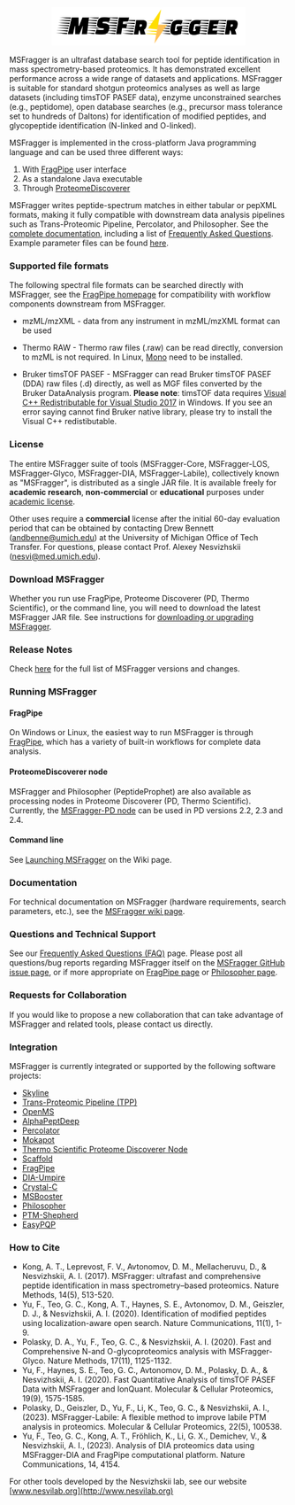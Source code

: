 <div align="center">
<img src="images/msfragger-logo.png" width="350px"/>
</div>

MSFragger is an ultrafast database search tool for peptide identification in mass spectrometry-based proteomics. It has demonstrated excellent performance across a wide range of datasets and applications. MSFragger is suitable for standard shotgun proteomics analyses as well as large datasets (including timsTOF PASEF data), enzyme unconstrained searches (e.g., peptidome), open database searches (e.g., precursor mass tolerance set to hundreds of Daltons) for identification of modified peptides, and glycopeptide identification (N-linked and O-linked).  

MSFragger is implemented in the cross-platform Java programming language and can be used three different ways:

1. With [FragPipe](https://fragpipe.nesvilab.org) user interface
2. As a standalone Java executable
3. Through [ProteomeDiscoverer](https://www.nesvilab.org/PD-Nodes/)

MSFragger writes peptide-spectrum matches in either tabular or pepXML formats, making it fully compatible with downstream data analysis pipelines such as Trans-Proteomic Pipeline, Percolator, and Philosopher.  See the [complete documentation](https://github.com/Nesvilab/MSFragger/wiki), including a list of [Frequently Asked Questions](https://github.com/Nesvilab/MSFragger/wiki/Frequently-Asked-Questions). Example parameter files can be found [here](https://github.com/Nesvilab/MSFragger/tree/master/parameter_files).

### Supported file formats
The following spectral file formats can be searched directly with MSFragger, see the [FragPipe homepage](https://fragpipe.nesvilab.org/) for compatibility with workflow components downstream from MSFragger.

* mzML/mzXML - data from any instrument in mzML/mzXML format can be used

* Thermo RAW - Thermo raw files (.raw) can be read directly, conversion to mzML is not required. In Linux, [Mono](https://www.mono-project.com/) need to be installed.

* Bruker timsTOF PASEF - MSFragger can read Bruker timsTOF PASEF (DDA) raw files (.d) directly, as well as MGF files converted by the Bruker DataAnalysis program. **Please note**: timsTOF data requires [Visual C++ Redistributable for Visual Studio 2017](https://aka.ms/vs/16/release/VC_redist.x64.exe) in Windows. If you see an error saying cannot find Bruker native library, please try to install the Visual C++ redistibutable.

### License
The entire MSFragger suite of tools (MSFragger-Core, MSFragger-LOS, MSFragger-Glyco, MSFragger-DIA, MSFragger-Labile), collectively known as "MSFragger", is distributed as a single JAR file. It is available freely for __academic research__, __non-commercial__ or __educational__ purposes under [academic license](https://msfragger.arsci.com/upgrader/MSFragger-LICENSE.pdf). 

Other uses require a __commercial__ license after the initial 60-day evaluation period that can be obtained by contacting Drew Bennett (andbenne@umich.edu) at the University of Michigan Office of Tech Transfer. For questions, please contact Prof. Alexey Nesvizhskii (nesvi@med.umich.edu).

### Download MSFragger 
Whether you run use FragPipe, Proteome Discoverer (PD, Thermo Scientific), or the command line, you will need to download the latest MSFragger JAR file. See instructions for [downloading or upgrading MSFragger](https://github.com/Nesvilab/MSFragger/wiki/Preparing-MSFragger#Downloading-MSFragger).

### Release Notes
Check [here](CHANGELOG.md) for the full list of MSFragger versions and changes.

### Running MSFragger

#### FragPipe
On Windows or Linux, the easiest way to run MSFragger is through [FragPipe](https://fragpipe.nesvilab.org), which has a variety of built-in workflows for complete data analysis. 

#### ProteomeDiscoverer node
MSFragger and Philosopher (PeptideProphet) are also available as processing nodes in Proteome Discoverer (PD, Thermo Scientific). Currently, the [MSFragger-PD node](https://www.nesvilab.org/PD-Nodes/) can be used in PD versions 2.2, 2.3 and 2.4.

#### Command line
See [Launching MSFragger](https://github.com/Nesvilab/MSFragger/wiki/Launching-MSFragger) on the Wiki page.

### Documentation
For technical documentation on MSFragger (hardware requirements, search parameters, etc.), see the [MSFragger wiki page](https://github.com/Nesvilab/MSFragger/wiki).

### Questions and Technical Support
See our [Frequently Asked Questions (FAQ)](https://github.com/Nesvilab/MSFragger/wiki/Frequently-Asked-Questions) page.
Please post all questions/bug reports regarding MSFragger itself on the [MSFragger GitHub issue page](https://github.com/Nesvilab/MSFragger/issues), or if more appropriate on [FragPipe page](https://github.com/Nesvilab/FragPipe) or [Philosopher page](https://github.com/Nesvilab/philosopher).

### Requests for Collaboration
If you would like to propose a new collaboration that can take advantage of MSFragger and related tools, please contact us directly. 

### Integration
MSFragger is currently integrated or supported by the following software projects:
- [Skyline](https://skyline.ms/project/home/software/Skyline/begin.view)
- [Trans-Proteomic Pipeline (TPP)](http://tools.proteomecenter.org/wiki/index.php?title=Software:TPP)
- [OpenMS](https://openms.de/)
- [AlphaPeptDeep](https://github.com/MannLabs/alphapeptdeep)
- [Percolator](http://percolator.ms/)
- [Mokapot](https://github.com/wfondrie/mokapot)
- [Thermo Scientific Proteome Discoverer Node](https://www.nesvilab.org/PD-Nodes/)
- [Scaffold](https://support.proteomesoftware.com/hc/en-us/articles/360058590492-Running-MSFragger-through-Scaffold)
- [FragPipe](https://fragpipe.nesvilab.org/)
- [DIA-Umpire](https://diaumpire.nesvilab.org/)
- [Crystal-C](https://www.nesvilab.org/Crystal-C/)
- [MSBooster](https://github.com/Nesvilab/MSBooster)
- [Philosopher](https://philosopher.nesvilab.org/)
- [PTM-Shepherd](https://ptmshepherd.nesvilab.org/)
- [EasyPQP](https://github.com/Nesvilab/easypqp)


### How to Cite
- Kong, A. T., Leprevost, F. V., Avtonomov, D. M., Mellacheruvu, D., & Nesvizhskii, A. I. (2017). MSFragger: ultrafast and comprehensive peptide identification in mass spectrometry–based proteomics. Nature Methods, 14(5), 513-520.
- Yu, F., Teo, G. C., Kong, A. T., Haynes, S. E., Avtonomov, D. M., Geiszler, D. J., & Nesvizhskii, A. I. (2020). Identification of modified peptides using localization-aware open search. Nature Communications, 11(1), 1-9.
- Polasky, D. A., Yu, F., Teo, G. C., & Nesvizhskii, A. I. (2020). Fast and Comprehensive N-and O-glycoproteomics analysis with MSFragger-Glyco. Nature Methods, 17(11), 1125-1132.
- Yu, F., Haynes, S. E., Teo, G. C., Avtonomov, D. M., Polasky, D. A., & Nesvizhskii, A. I. (2020). Fast Quantitative Analysis of timsTOF PASEF Data with MSFragger and IonQuant. Molecular & Cellular Proteomics, 19(9), 1575-1585.
- Polasky, D., Geiszler, D., Yu, F., Li, K., Teo, G. C., & Nesvizhskii, A. I., (2023). MSFragger-Labile: A flexible method to improve labile PTM analysis in proteomics. Molecular & Cellular Proteomics, 22(5), 100538.
- Yu, F., Teo, G. C., Kong, A. T., Fröhlich, K., Li, G. X., Demichev, V., & Nesvizhskii, A. I., (2023). Analysis of DIA proteomics data using MSFragger-DIA and FragPipe computational platform. Nature Communications, 14, 4154.


For other tools developed by the Nesvizhskii lab, see our website [www.nesvilab.org](http://www.nesvilab.org)
